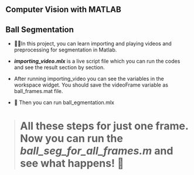 ## Computer Vision with MATLAB

## Ball Segmentation

* 🚀🌟In this project, you can learn importing and playing videos and preprocessing for segmentation in Matlab.

* ***importing_video.mlx*** is a live script file which you can run the codes and see the result section by section.

* After running importing_video you can see the variables in the workspace widget. You should save the videoFrame variable as ball_frames.mat file.

* 🌟 Then you can run ball_egmentation.mlx  


> # All these steps for just one frame. Now you can run the ***ball_seg_for_all_frames.m*** and see what happens! 🚀
